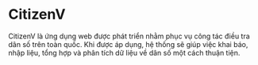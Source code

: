 # CitizenV
CitizenV là ứng dụng web được phát triển nhằm phục vụ công tác điều tra dân số trên toàn quốc. Khi được áp dụng, hệ thống sẽ giúp việc khai báo, nhập liệu, tổng hợp và phân tích dữ liệu về dân số một cách thuận tiện.

